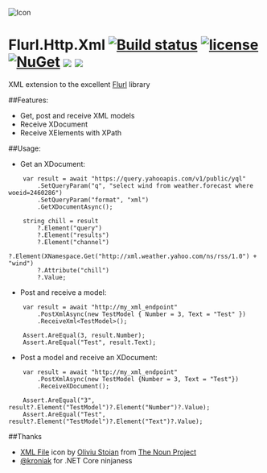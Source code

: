 ![Icon](http://i.imgur.com/llEKpRL.png?1) 
# Flurl.Http.Xml [![Build status](https://ci.appveyor.com/api/projects/status/16qwl13xsaylb450?svg=true)](https://ci.appveyor.com/project/lvermeulen/flurl-http-xml) [![license](https://img.shields.io/github/license/lvermeulen/Flurl.Http.Xml.svg?maxAge=2592000)](https://github.com/lvermeulen/Flurl.Http.Xml/blob/master/LICENSE) [![NuGet](https://img.shields.io/nuget/v/Flurl.Http.Xml.svg?maxAge=2592000)](https://www.nuget.org/packages/Flurl.Http.Xml/) ![](https://img.shields.io/badge/.net-4.5-yellowgreen.svg) ![](https://img.shields.io/badge/netstandard-1.4-yellowgreen.svg)
XML extension to the excellent [Flurl](https://github.com/tmenier/Flurl) library

##Features:
* Get, post and receive XML models
* Receive XDocument
* Receive XElements with XPath

##Usage:

* Get an XDocument:
~~~~
    var result = await "https://query.yahooapis.com/v1/public/yql"
        .SetQueryParam("q", "select wind from weather.forecast where woeid=2460286")
        .SetQueryParam("format", "xml")
        .GetXDocumentAsync();

    string chill = result
        ?.Element("query")
        ?.Element("results")
        ?.Element("channel")
        ?.Element(XNamespace.Get("http://xml.weather.yahoo.com/ns/rss/1.0") + "wind")
        ?.Attribute("chill")
        ?.Value;
~~~~

* Post and receive a model:
~~~~
    var result = await "http://my_xml_endpoint"
        .PostXmlAsync(new TestModel { Number = 3, Text = "Test" })
        .ReceiveXml<TestModel>();

    Assert.AreEqual(3, result.Number);
    Assert.AreEqual("Test", result.Text);
~~~~

* Post a model and receive an XDocument:
~~~~
    var result = await "http://my_xml_endpoint"
        .PostXmlAsync(new TestModel {Number = 3, Text = "Test"})
        .ReceiveXDocument();

    Assert.AreEqual("3", result?.Element("TestModel")?.Element("Number")?.Value);
    Assert.AreEqual("Test", result?.Element("TestModel")?.Element("Text")?.Value);
~~~~

##Thanks
* [XML File](https://thenounproject.com/term/xml-file/320630/) icon by [Oliviu Stoian](https://thenounproject.com/smashicons/) from [The Noun Project](https://thenounproject.com)
* [@kroniak](https://github.com/kroniak) for .NET Core ninjaness